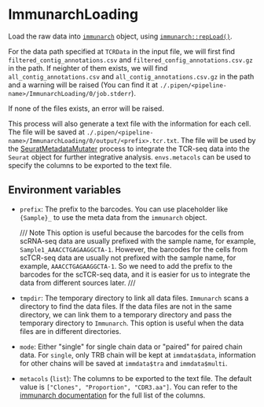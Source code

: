 # ImmunarchLoading

Load the raw data into [`immunarch`][1] object, using [`immunarch::repLoad()`][2].

For the data path specified at `TCRData` in the input file, we will first find `filtered_contig_annotations.csv` and `filtered_config_annotations.csv.gz` in the path. If neighter of them exists, we will find `all_contig_annotations.csv` and `all_contig_annotations.csv.gz` in the path and a warning will be raised (You can find it at `./.pipen/<pipeline-name>/ImmunarchLoading/0/job.stderr`).

If none of the files exists, an error will be raised.

This process will also generate a text file with the information for each cell. The file will be saved at `./.pipen/<pipeline-name>/ImmunarchLoading/0/output/<prefix>.tcr.txt`. The file will be used by the [SeuratMetadataMutater](./SeuratMetadataMutater.md) process to integrate the TCR-seq data into the `Seurat` object for further integrative analysis. `envs.metacols` can be used to specify the columns to be exported to the text file.

## Environment variables

- `prefix`: The prefix to the barcodes. You can use placeholder like `{Sample}_` to use the meta data from the `immunarch` object.

    /// Note
    This option is useful because the barcodes for the cells from scRNA-seq data are usually prefixed with the sample name, for example, `Sample1_AAACCTGAGAAGGCTA-1`. However, the barcodes for the cells from scTCR-seq data are usually not prefixed with the sample name, for example, `AAACCTGAGAAGGCTA-1`. So we need to add the prefix to the barcodes for the scTCR-seq data, and it is easier for us to integrate the data from different sources later.
    ///

- `tmpdir`: The temporary directory to link all data files.
    `Immunarch` scans a directory to find the data files. If the data files are not in the same directory, we can link them to a temporary directory and pass the temporary directory to `Immunarch`. This option is useful when the data files are in different directories.
- `mode`: Either "single" for single chain data or "paired" for
      paired chain data. For `single`, only TRB chain will be kept
      at `immdata$data`, information for other chains will be
      saved at `immdata$tra` and `immdata$multi`.
- `metacols` (`list`): The columns to be exported to the text file. The default value is `["Clones", "Proportion", "CDR3.aa"]`. You can refer to the [immunarch documentation][3] for the full list of the columns.

[1]: https://immunarch.com
[2]: https://immunarch.com/reference/repLoad.html
[3]: https://immunarch.com/articles/v2_data.html#immunarch-data-format
